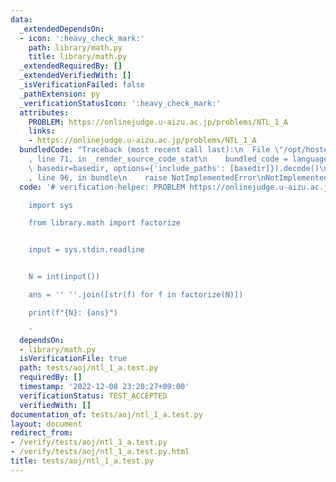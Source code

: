 ```yaml
---
data:
  _extendedDependsOn:
  - icon: ':heavy_check_mark:'
    path: library/math.py
    title: library/math.py
  _extendedRequiredBy: []
  _extendedVerifiedWith: []
  _isVerificationFailed: false
  _pathExtension: py
  _verificationStatusIcon: ':heavy_check_mark:'
  attributes:
    PROBLEM: https://onlinejudge.u-aizu.ac.jp/problems/NTL_1_A
    links:
    - https://onlinejudge.u-aizu.ac.jp/problems/NTL_1_A
  bundledCode: "Traceback (most recent call last):\n  File \"/opt/hostedtoolcache/PyPy/3.7.13/x64/site-packages/onlinejudge_verify/documentation/build.py\"\
    , line 71, in _render_source_code_stat\n    bundled_code = language.bundle(stat.path,\
    \ basedir=basedir, options={'include_paths': [basedir]}).decode()\n  File \"/opt/hostedtoolcache/PyPy/3.7.13/x64/site-packages/onlinejudge_verify/languages/python.py\"\
    , line 96, in bundle\n    raise NotImplementedError\nNotImplementedError\n"
  code: '# verification-helper: PROBLEM https://onlinejudge.u-aizu.ac.jp/problems/NTL_1_A

    import sys

    from library.math import factorize


    input = sys.stdin.readline


    N = int(input())

    ans = '' ''.join([str(f) for f in factorize(N)])

    print(f"{N}: {ans}")

    '
  dependsOn:
  - library/math.py
  isVerificationFile: true
  path: tests/aoj/ntl_1_a.test.py
  requiredBy: []
  timestamp: '2022-12-08 23:20:27+09:00'
  verificationStatus: TEST_ACCEPTED
  verifiedWith: []
documentation_of: tests/aoj/ntl_1_a.test.py
layout: document
redirect_from:
- /verify/tests/aoj/ntl_1_a.test.py
- /verify/tests/aoj/ntl_1_a.test.py.html
title: tests/aoj/ntl_1_a.test.py
---
```

